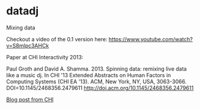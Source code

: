 datadj
======

Mixing data

Checkout a video of the 0.1 version here: https://www.youtube.com/watch?v=S8mlpc3AHCk

Paper at CHI Interactivity 2013:

Paul Groth and David A. Shamma. 2013. Spinning data: remixing live data like a music dj. In CHI '13 Extended Abstracts on Human Factors in Computing Systems (CHI EA '13). ACM, New York, NY, USA, 3063-3066. DOI=10.1145/2468356.2479611 http://doi.acm.org/10.1145/2468356.2479611

[Blog post from CHI](https://thinklinks.wordpress.com/2013/05/06/trip-report-chi-2013-websci-2013/)
